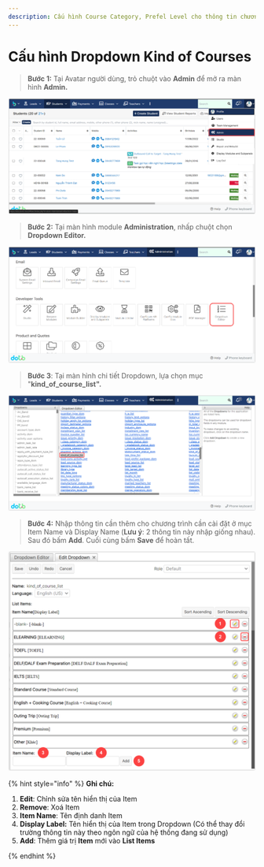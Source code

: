 ```yaml
---
description: Cấu hình Course Category, Prefel Level cho thông tin chương trình học
---
```


# Cấu hình Dropdown Kind of Courses

> **Bước 1:**  Tại Avatar người dùng, trỏ chuột vào **Admin** để mở ra màn hình **Admin.**

![](<../../.gitbook/assets/image (2) (1) (1) (2) (1).png>)

> **Bước 2:** Tại màn hình module **Administration**, nhấp chuột chọn **Dropdown Editor.**

![](<../../.gitbook/assets/image (3) (2) (1) (1).png>)

> **Bước 3**: Tại màn hình chi tiết Dropdown, lựa chọn mục "**kind\_of\_course\_list".**

![](<../../.gitbook/assets/image (1) (2) (1).png>)

> **Bước 4:** Nhập thông tin cần thêm cho chương trình cần cài đặt ở mục Item Name và Display Name (**Lưu ý**: 2 thông tin này nhập giống nhau). Sau đó bấm **Add**. Cuối cùng bấm **Save** để hoàn tất.

![](<../../.gitbook/assets/image (1) (1) (2) (2) (1).png>)

{% hint style="info" %}
**Ghi chú:**&#x20;

1. **Edit**: Chỉnh sửa tên hiển thị của Item
2. **Remove**: Xoá Item
3. **Item Name**: Tên định danh Item
4. **Display Label:** Tên hiển thị của Item trong Dropdown (Có thể thay đổi trường thông tin này theo ngôn ngữ của hệ thống đang sử dụng)
5.  **Add**: Thêm giá trị **Item** mới vào **List Items**


{% endhint %}
